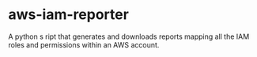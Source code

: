 # aws-iam-reporter

A python s ript that generates and downloads reports mapping all the IAM roles and permissions within an AWS account.
